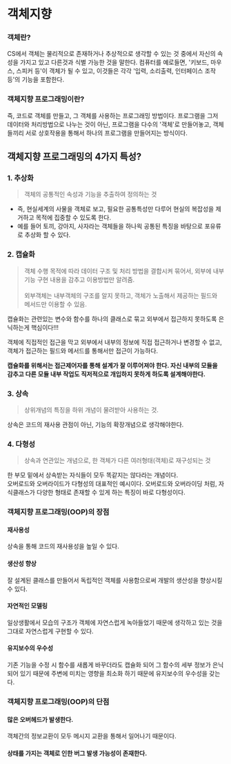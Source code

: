 # 객체지향
### 객체란?
CS에서 객체는 물리적으로 존재하거나 추상적으로 생각할 수 있는 것 중에서 자신의 속성을 가지고 있고 다른것과 식별 가능한 것을 말한다. 컴퓨터를 예로들면, '키보드, 마우스, 스피커 등'이 객체가 될 수 있고, 이것들은 각각 '입력, 소리출력, 인터페이스 조작 등'의 기능을 포함한다.

### 객체지향 프로그래밍이란?
즉, 코드로 객체를 만들고, 그 객체를 사용하는 프로그래밍 방법이다. 프로그램을 그저 데이터와 처리방법으로 나누는 것이 아닌, 프로그램을 다수의 '객체'로 만들어놓고, 객체들끼리 서로 상호작용을 통해서 하나의 프로그램을 만들어지는 방식이다.

## 객체지향 프로그래밍의 4가지 특성?
### 1. 추상화
> 객체의 공통적인 속성과 기능을 추출하여 정의하는 것
* 즉, 현실세계의 사물을 객체로 보고, 필요한 공통특성만 다루어 현실의 복잡성을 제거하고 목적에 집중할 수 있도록 한다.
* 예를 들어 토끼, 강아지, 사자라는 객체들을 하나읙 공통된 특징을 바탕으로 포유류 로 추상화 할 수 있다.

### 2. 캡슐화
>객체 수행 목적에 따라 데이터 구조 및 처리 방법을 결합시켜 묶어서, 외부에 내부 기능 구현 내용을 감추고 이용방법만 알려줌.<br> <br>
>외부객체는 내부객체의 구조를 알지 못하고, 객체가 노출해서 제공하는 필드와 메서드만 이용할 수 있음.

캡슐화는 관련있는 변수와 함수를 하나의 클래스로 묶고 외부에서 접근하지 못하도록 은닉하는게 핵심이다!!! 

객체에 직접적인 접근을 막고 외부에서 내부의 정보에 직접 접근하거나 변경할 수 없고, 객체가 접근하는 필드와 메서드를 통해서만 접근이 가능하다.

<b> 캡슐화를 위해서는 접근제어자를 통해 설계가 잘 이루어져야 한다. 자신 내부의 모듈을 감추고 다른 모듈 내부 작업도 직저적으로 개입하지 못하게 하도록 설계해야한다.</b>

### 3. 상속
>상위개념의 특징을 하위 개념이 물려받아 사용하는 것.

상속은 코드의 재사용 관점이 아닌, 기능의 확장개념으로 생각해야한다.

### 4. 다형성
>상속과 연관있는 개념으로, 한 객체가 다른 여러형태(객체)로 재구성되는 것

한 부모 밑에서 상속받는 자식들이 모두 똑같지는 않다라는 개념이다.<br>
오버로드와 오버라이드가 다형성의 대표적인 예시이다. 오버로드와 오버라이딩 처럼, 자식클래스가 다양한 형태로 존재할 수 있게 하는 특징이 바로 다형성이다.

### 객체지향 프로그래밍(OOP)의 장점
#### 재사용성
상속을 통해 코드의 재사용성을 높일 수 있다.

#### 생산성 향상
잘 설계된 클래스를 만들어서 독립적인 객체를 사용함으로써 개발의 생산성을 향상시킬 수 있다.

#### 자연적인 모델링
일상생활에서 모습의 구조가 객체에 자연스럽게 녹아들었기 때문에 생각하고 있는 것을 그대로 자연스럽게 구현할 수 있다.

#### 유지보수의 우수성
기존 기능을 수정 시 함수를 새롭게 바꾸더라도 캡슐화 되어 그 함수의 세부 정보가 은닉되어 있기 때문에 주변에 미치는 영향을 최소화 하기 때문에 유지보수의 우수성을 갖는다.

### 객체지향 프로그래밍(OOP)의 단점
#### 많은 오버헤드가 발생한다.
객체간의 정보교환이 모두 메시지 교환을 통해서 일어나기 때문이다.

#### 상태를 가지는 객체로 인한 버그 발생 가능성이 존재한다.